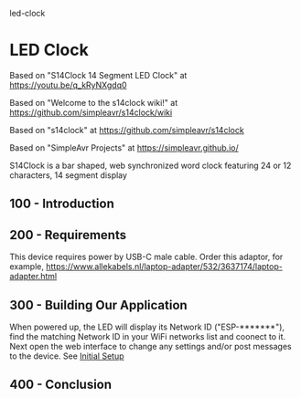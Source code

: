 led-clock
# LED Clock

Based on "S14Clock 14 Segment LED Clock" at https://youtu.be/q_kRyNXgdq0

Based on "Welcome to the s14clock wiki!" at https://github.com/simpleavr/s14clock/wiki

Based on "s14clock" at https://github.com/simpleavr/s14clock

Based on "SimpleAvr Projects" at https://simpleavr.github.io/ 

S14Clock is a bar shaped, web synchronized word clock featuring 24 or 12 characters, 14 segment display

## 100 - Introduction

## 200 - Requirements

This device requires power by USB-C male cable. Order this adaptor, for example, https://www.allekabels.nl/laptop-adapter/532/3637174/laptop-adapter.html

## 300 - Building Our Application

When powered up, the LED will display its Network ID ("ESP-*******"), find the matching Network ID in your WiFi networks list and coonect to it. Next open the web interface to change any settings and/or post messages to the device. See [Initial Setup](https://simpleavr.github.io/s14clock/#initial-setup)

## 400 - Conclusion
